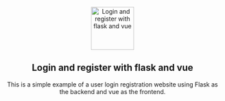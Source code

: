 <p align="center">
 <img width="100px" src="https://raw.githubusercontent.com/gaotianchi/login-register-vue-flask/main/frontend/src/assets/logo.svg" align="center" alt="Login and register with flask and vue" />
 <h2 align="center">Login and register with flask and vue</h2>
 <p align="center">This is a simple example of a user login registration website using Flask as the backend and vue as the frontend.</p>
</p>
